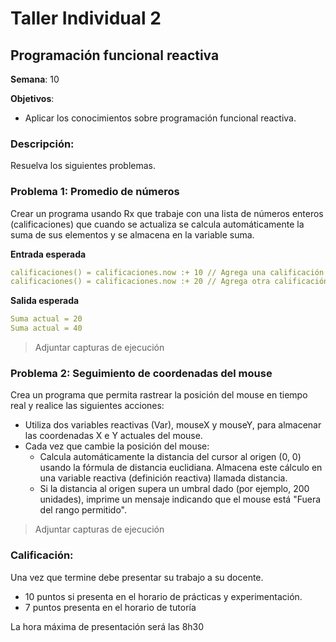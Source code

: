 # Taller Individual  2
## Programación funcional reactiva

**Semana**: 10

**Objetivos**:

- Aplicar los conocimientos sobre programación funcional reactiva.

### Descripción:

Resuelva los siguientes problemas.

### Problema 1: Promedio de números

Crear un programa usando Rx que trabaje con una lista de números enteros (calificaciones) que cuando se actualiza se calcula automáticamente la suma de sus elementos y se almacena en la variable suma.

**Entrada esperada**
```yaml
calificaciones() = calificaciones.now :+ 10 // Agrega una calificación
calificaciones() = calificaciones.now :+ 20 // Agrega otra calificación
```

**Salida esperada**
```yaml
Suma actual = 20
Suma actual = 40
```

> Adjuntar capturas de ejecución

### Problema 2: Seguimiento de coordenadas del mouse
Crea un programa que permita rastrear la posición del mouse en tiempo real y realice las siguientes acciones:

- Utiliza dos variables reactivas (Var), mouseX y mouseY, para almacenar las coordenadas X e Y actuales del mouse.
- Cada vez que cambie la posición del mouse:
  - Calcula automáticamente la distancia del cursor al origen (0, 0) usando la fórmula de distancia euclidiana. Almacena este cálculo en una variable reactiva (definición reactiva) llamada distancia.
  - Si la distancia al origen supera un umbral dado (por ejemplo, 200 unidades), imprime un mensaje indicando que el mouse está "Fuera del rango permitido".

> Adjuntar capturas de ejecución

### Calificación:

Una vez que termine debe presentar su trabajo a su docente.

- 10 puntos si presenta en el horario de prácticas y experimentación.
- 7 puntos presenta en el horario de tutoría

La hora máxima de presentación será las 8h30
